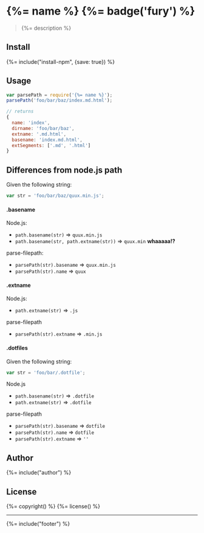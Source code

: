 # {%= name %} {%= badge('fury') %}

> {%= description %}

## Install
{%= include("install-npm", {save: true}) %}

## Usage

```js
var parsePath = require('{%= name %}');
parsePath('foo/bar/baz/index.md.html');

// returns
{
  name: 'index',
  dirname: 'foo/bar/baz',
  extname: '.md.html',
  basename: 'index.md.html',
  extSegments: ['.md', '.html']
}
```

## Differences from node.js path

Given the following string:

```js
var str = 'foo/bar/baz/quux.min.js';
```

#### .basename

Node.js:

* `path.basename(str)` => `quux.min.js`
* `path.basename(str, path.extname(str))` => `quux.min` **whaaaaa!?**

parse-filepath:

* `parsePath(str).basename` => `quux.min.js`
* `parsePath(str).name` => `quux`


#### .extname

Node.js:

* `path.extname(str)` => `.js`

parse-filepath

* `parsePath(str).extname` => `.min.js`


#### .dotfiles

Given the following string:

```js
var str = 'foo/bar/.dotfile';
```

Node.js

* `path.basename(str)` => `.dotfile`
* `path.extname(str)` => `.dotfile`

parse-filepath

* `parsePath(str).basename` => `dotfile`
* `parsePath(str).name` => `dotfile`
* `parsePath(str).extname` => `''`


## Author
{%= include("author") %}

## License
{%= copyright() %}
{%= license() %}

***

{%= include("footer") %}